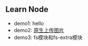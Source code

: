 ## Learn Node

- demo1: hello
- demo2: [原生上传图片](https://www.nodebeginner.org/index-zh-cn.html)
- demo3: fs模块和fs-extra模块
